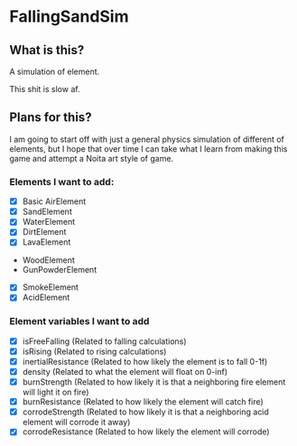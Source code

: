 # FallingSandSim
## What is this?
A simulation of element.

This shit is slow af.
## Plans for this?
I am going to start off with just a general physics simulation of different of elements, but I hope that over time I can take what I learn from making this game and attempt a Noita art style of game.
### Elements I want to add:
- [X] Basic AirElement
- [X] SandElement
- [X] WaterElement
- [X] DirtElement
- [X] LavaElement
- WoodElement
- GunPowderElement
- [X] SmokeElement
- [X] AcidElement
### Element variables I want to add
- [X] isFreeFalling (Related to falling calculations)
- [X] isRising (Related to rising calculations)
- [X] inertialResistance (Related to how likely the element is to fall 0-1f)
- [X] density (Related to what the element will float on 0-inf)
- [X] burnStrength (Related to how likely it is that a neighboring fire element will light it on fire)
- [X] burnResistance (Related to how likely the element will catch fire)
- [X] corrodeStrength (Related to how likely it is that a neighboring acid element will corrode it away)
- [X] corrodeResistance (Related to how likely the element will corrode)

